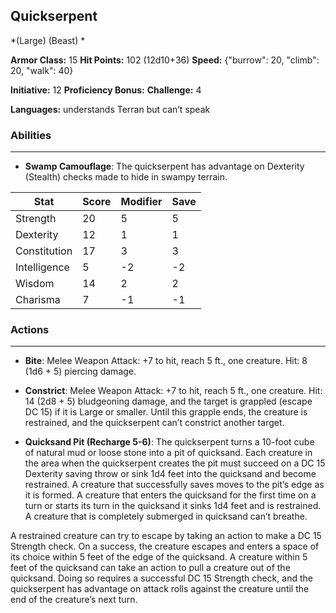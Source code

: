 ## Quickserpent
*(Large) (Beast) *

**Armor Class:** 15
**Hit Points:** 102 (12d10+36)
**Speed:** {"burrow": 20, "climb": 20, "walk": 40}

**Initiative:** 12
**Proficiency Bonus:**
**Challenge:** 4

**Languages:** understands Terran but can’t speak

### Abilities
 --- 
- **Swamp Camouflage**: The quickserpent has advantage on Dexterity (Stealth) checks made to hide in swampy terrain.



| Stat | Score | Modifier | Save |
| ---- | ---- | ---- | ---- |
| Strength | 20 | 5 | 5 |
| Dexterity | 12 | 1 | 1 |
| Constitution | 17 | 3 | 3 |
| Intelligence | 5 | -2 | -2 |
| Wisdom | 14 | 2 | 2 |
| Charisma | 7 | -1 | -1 |

### Actions
 --- 
- **Bite**: Melee Weapon Attack: +7 to hit, reach 5 ft., one creature. Hit: 8 (1d6 + 5) piercing damage.

- **Constrict**: Melee Weapon Attack: +7 to hit, reach 5 ft., one creature. Hit: 14 (2d8 + 5) bludgeoning damage, and the target is grappled (escape DC 15) if it is Large or smaller. Until this grapple ends, the creature is restrained, and the quickserpent can’t constrict another target.

- **Quicksand Pit (Recharge 5-6)**: The quickserpent turns a 10-foot cube of natural mud or loose stone into a pit of quicksand. Each creature in the area when the quickserpent creates the pit must succeed on a DC 15 Dexterity saving throw or sink 1d4 feet into the quicksand and become restrained. A creature that successfully saves moves to the pit’s edge as it is formed. A creature that enters the quicksand for the first time on a turn or starts its turn in the quicksand it sinks 1d4 feet and is restrained. A creature that is completely submerged in quicksand can’t breathe.

A restrained creature can try to escape by taking an action to make a DC 15 Strength check. On a success, the creature escapes and enters a space of its choice within 5 feet of the edge of the quicksand. A creature within 5 feet of the quicksand can take an action to pull a creature out of the quicksand. Doing so requires a successful DC 15 Strength check, and the quickserpent has advantage on attack rolls against the creature until the end of the creature’s next turn.

